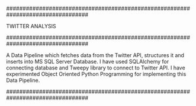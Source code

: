 #################################################################################

TWITTER ANALYSIS

#################################################################################

A Data Pipeline which fetches data from the Twitter API, structures it and inserts into MS SQL Server Database. 
I have used SQLAlchemy for connecting database and Tweepy library to connect to Twitter API.
I have experimented Object Oriented Python Programming for implementing this Data Pipeline.

#################################################################################
